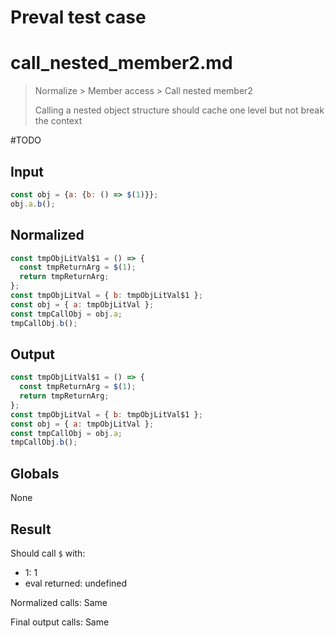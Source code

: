 # Preval test case

# call_nested_member2.md

> Normalize > Member access > Call nested member2
>
> Calling a nested object structure should cache one level but not break the context

#TODO

## Input

`````js filename=intro
const obj = {a: {b: () => $(1)}};
obj.a.b();
`````

## Normalized

`````js filename=intro
const tmpObjLitVal$1 = () => {
  const tmpReturnArg = $(1);
  return tmpReturnArg;
};
const tmpObjLitVal = { b: tmpObjLitVal$1 };
const obj = { a: tmpObjLitVal };
const tmpCallObj = obj.a;
tmpCallObj.b();
`````

## Output

`````js filename=intro
const tmpObjLitVal$1 = () => {
  const tmpReturnArg = $(1);
  return tmpReturnArg;
};
const tmpObjLitVal = { b: tmpObjLitVal$1 };
const obj = { a: tmpObjLitVal };
const tmpCallObj = obj.a;
tmpCallObj.b();
`````

## Globals

None

## Result

Should call `$` with:
 - 1: 1
 - eval returned: undefined

Normalized calls: Same

Final output calls: Same
